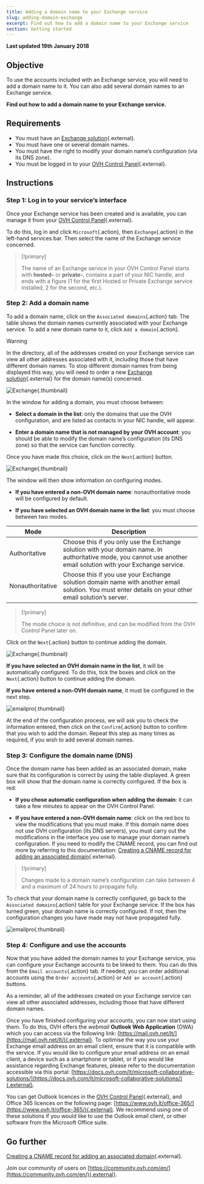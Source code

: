 ```yaml
---
title: Adding a domain name to your Exchange service
slug: adding-domain-exchange
excerpt: Find out how to add a domain name to your Exchange service
section: Getting started
---
```


**Last updated 19th January 2018**

## Objective

To use the accounts included with an Exchange service, you will need to add a domain name to it. You can also add several domain names to an Exchange service. 

**Find out how to add a domain name to your Exchange service.**

## Requirements

- You must have an [Exchange solution](https://www.ovh.lt/El_pastas/){.external}.
- You must have one or several domain names.
- You must have the right to modify your domain name’s configuration (via its DNS zone).
- You must be logged in to your [OVH Control Panel](https://www.ovh.com/auth/?action=gotomanager){.external}.

## Instructions

### Step 1: Log in to your service’s interface

Once your Exchange service has been created and is available, you can manage it from your [OVH Control Panel](https://www.ovh.com/auth/?action=gotomanager){.external}.

To do this, log in and click `Microsoft`{.action}, then `Exchange`{.action} in the left-hand services bar. Then select the name of the Exchange service concerned.

> [!primary]
>
> The name of an Exchange service in your OVH Control Panel starts with **hosted-** or **private-**, contains a part of your NIC handle, and ends with a figure (1 for the first Hosted or Private Exchange service installed, 2 for the second, etc.).
>

### Step 2: Add a domain name

To add a domain name, click on the `Associated domains`{.action} tab. The table shows the domain names currently associated with your Exchange service. To add a new domain name to it, click `Add a domain`{.action}.

> [!warning]
>
> In the directory, all of the addresses created on your Exchange service can view all other addresses associated with it, including those that have different domain names. To stop different domain names from being displayed this way, you will need to order a new [Exchange solution](https://www.ovh.lt/El_pastas/){.external} for the domain name(s) concerned.
>

![Exchange](images/add_domain_exchange_step1.png){.thumbnail}

In the window for adding a domain, you must choose between:

- **Select a domain in the list**: only the domains that use the OVH configuration, and are listed as contacts in your NIC handle, will appear.

- **Enter a domain name that is not managed by your OVH account**: you should be able to modify the domain name’s configuration (its DNS zone) so that the service can function correctly.

Once you have made this choice, click on the `Next`{.action} button.

![Exchange](images/add_domain_exchange_step2.png){.thumbnail}

The window will then show information on configuring modes.

- **If you have entered a non-OVH domain name**: nonauthoritative mode will be configured by default.

- **If you have selected an OVH domain name in the list**: you must choose between two modes.

|Mode|Description|
|---|---|
|Authoritative|Choose this if you only use the Exchange solution with your domain name. In authoritative mode, you cannot use another email solution with your Exchange service.|
|Nonauthoritative|Choose this if you use your Exchange solution domain name with another email solution. You must enter details on your other email solution’s server.|

> [!primary]
>
> The mode choice is not definitive, and can be modified from the OVH Control Panel later on.
>

Click on the `Next`{.action} button to continue adding the domain.

![Exchange](images/add_domain_exchange_step3.png){.thumbnail}

**If you have selected an OVH domain name in the list**, it will be automatically configured. To do this, tick the boxes and click on the `Next`{.action} button to continue adding the domain.

**If you have entered a non-OVH domain name**, it must be configured in the next step.

![emailpro](images/add_domain_exchange_step4.png){.thumbnail}

At the end of the configuration process, we will ask you to check the information entered, then click on the `Confirm`{.action} button to confirm that you wish to add the domain. Repeat this step as many times as required, if you wish to add several domain names.

### Step 3: Configure the domain name (DNS)

Once the domain name has been added as an associated domain, make sure that its configuration is correct by using the table displayed. A green box will show that the domain name is correctly configured. If the box is red:

- **If you chose automatic configuration when adding the domain**: it can take a few minutes to appear on the OVH Control Panel.

- **If you have entered a non-OVH domain name**: click on the red box to view the modifications that you must make. If this domain name does not use OVH configuration (its DNS servers), you must carry out the modifications in the interface you use to manage your domain name’s configuration. If you need to modify the CNAME record, you can find out more by referring to this documentation: [Creating a CNAME record for adding an associated domain](https://docs.ovh.com/lt/microsoft-collaborative-solutions/exchange_20132016_cname_iraso_kurimas/){.external}.

> [!primary]
>
> Changes made to a domain name’s configuration can take between 4 and a maximum of 24 hours to propagate fully.
>

To check that your domain name is correctly configured, go back to the `Associated domains`{.action} table for your Exchange service. If the box has turned green, your domain name is correctly configured. If not, then the configuration changes you have made may not have propagated fully.

![emailpro](images/add_domain_exchange_step5.png){.thumbnail}

### Step 4: Configure and use the accounts

Now that you have added the domain names to your Exchange service, you can configure your Exchange accounts to be linked to them. You can do this from the `Email accounts`{.action} tab. If needed, you can order additional accounts using the `Order accounts`{.action} or `Add an account`{.action} buttons.

As a reminder, all of the addresses created on your Exchange service can view all other associated addresses, including those that have different domain names.

Once you have finished configuring your accounts, you can now start using them. To do this, OVH offers the *webmail* **Outlook Web Application** (OWA) which you can access via the following link: [https://mail.ovh.net/lt/](https://mail.ovh.net/lt/){.external}. To optimise the way you use your Exchange email address on an email client, ensure that it is compatible with the service. If you would like to configure your email address on an email client, a device such as a smartphone or tablet, or if you would like assistance regarding Exchange features, please refer to the documentation accessible via this portal: [https://docs.ovh.com/lt/microsoft-collaborative-solutions/](https://docs.ovh.com/lt/microsoft-collaborative-solutions/){.external}.

You can get Outlook licences in the [OVH Control Panel](https://www.ovh.com/auth/?action=gotomanager){.external}, and Office 365 licences on the following page: [https://www.ovh.lt/office-365/](https://www.ovh.lt/office-365/){.external}. We recommend using one of these solutions if you would like to use the Outlook email client, or other software from the Microsoft Office suite.

## Go further

[Creating a CNAME record for adding an associated domain](https://docs.ovh.com/lt/microsoft-collaborative-solutions/exchange_20132016_cname_iraso_kurimas/){.external}.

Join our community of users on [https://community.ovh.com/en/](https://community.ovh.com/en/){.external}.